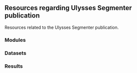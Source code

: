 ## Resources regarding Ulysses Segmenter publication

Resources related to the Ulysses Segmenter publication.

### Modules


### Datasets


### Results
